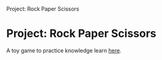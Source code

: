 Project: Rock Paper Scissors
# Project: Rock Paper Scissors
A toy game to practice knowledge learn <a href="https://www.theodinproject.com/lessons/foundations-rock-paper-scissors" rel="_blank">here</a>.
